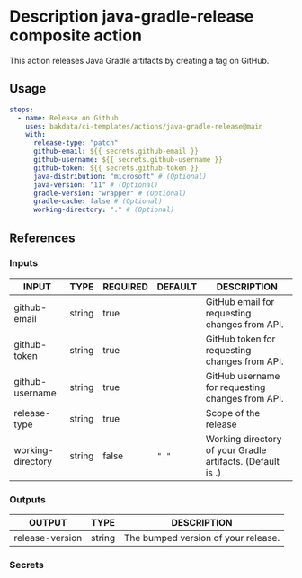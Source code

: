 # Description java-gradle-release composite action

This action releases Java Gradle artifacts by creating a tag on GitHub.

## Usage

```yaml
steps:
  - name: Release on Github
    uses: bakdata/ci-templates/actions/java-gradle-release@main
    with:
      release-type: "patch"
      github-email: ${{ secrets.github-email }}
      github-username: ${{ secrets.github-username }}
      github-token: ${{ secrets.github-token }}
      java-distribution: "microsoft" # (Optional)
      java-version: "11" # (Optional)
      gradle-version: "wrapper" # (Optional)
      gradle-cache: false # (Optional)
      working-directory: "." # (Optional)
```

## References

### Inputs

<!-- AUTO-DOC-INPUT:START - Do not remove or modify this section -->

| INPUT             | TYPE   | REQUIRED | DEFAULT | DESCRIPTION                                                |
| ----------------- | ------ | -------- | ------- | ---------------------------------------------------------- |
| github-email      | string | true     |         | GitHub email for requesting changes from API.              |
| github-token      | string | true     |         | GitHub token for requesting changes from API.              |
| github-username   | string | true     |         | GitHub username for requesting changes from API.           |
| release-type      | string | true     |         | Scope of the release                                       |
| working-directory | string | false    | `"."`   | Working directory of your Gradle artifacts. (Default is .) |

<!-- AUTO-DOC-INPUT:END -->

### Outputs

<!-- AUTO-DOC-OUTPUT:START - Do not remove or modify this section -->

| OUTPUT          | TYPE   | DESCRIPTION                         |
| --------------- | ------ | ----------------------------------- |
| release-version | string | The bumped version of your release. |

<!-- AUTO-DOC-OUTPUT:END -->

### Secrets
